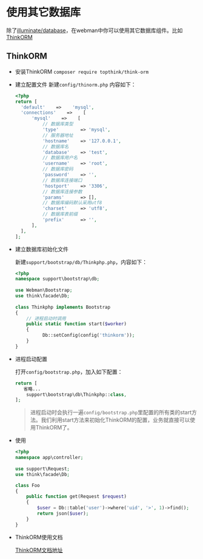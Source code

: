# 使用其它数据库
除了[illuminate/database](https://github.com/illuminate/database)，在webman中你可以使用其它数据库组件。比如 [ThinkORM](https://www.kancloud.cn/manual/think-orm/1257998)

## ThinkORM

- 安装ThinkORM
  `composer require topthink/think-orm`
  
- 建立配置文件
  新建`config/thinorm.php` 内容如下：
    ```php
  <?php
  return [
      'default'    =>    'mysql',
      'connections'    =>    [
          'mysql'    =>    [
              // 数据库类型
              'type'        => 'mysql',
              // 服务器地址
              'hostname'    => '127.0.0.1',
              // 数据库名
              'database'    => 'test',
              // 数据库用户名
              'username'    => 'root',
              // 数据库密码
              'password'    => '',
              // 数据库连接端口
              'hostport'    => '3306',
              // 数据库连接参数
              'params'      => [],
              // 数据库编码默认采用utf8
              'charset'     => 'utf8',
              // 数据库表前缀
              'prefix'      => '',
          ],
      ],
  ];
    ```
- 建立数据库初始化文件
  
  新建`support/bootstrap/db/Thinkphp.php`，内容如下：
  
  ```php
  <?php
  namespace support\bootstrap\db;
    
  use Webman\Bootstrap;
  use think\facade\Db;
    
  class Thinkphp implements Bootstrap
  {
      // 进程启动时调用
      public static function start($worker)
      {
            Db::setConfig(config('thinkorm'));
      }
  }
  ```

- 进程启动配置

  打开`config/bootstrap.php`，加入如下配置：
  ```php
  return [
     省略...
      support\bootstrap\db\Thinkphp::class,
  ];
  ```
  > 进程启动时会执行一遍`config/bootstrap.php`里配置的所有类的start方法。我们利用start方法来初始化ThinkORM的配置，业务就直接可以使用ThinkORM了。

- 使用

  ```php
  <?php
  namespace app\controller;
    
  use support\Request;
  use think\facade\Db;
  
  class Foo
  {
      public function get(Request $request)
      {
          $user = Db::table('user')->where('uid', '>', 1)->find();
          return json($user);
      }
  }
  ```
- ThinkORM使用文档

  [ThinkORM文档地址](https://www.kancloud.cn/manual/think-orm/1257998)